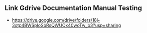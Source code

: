 ## Link Gdrive Documentation Manual Testing ##
- https://drive.google.com/drive/folders/18j-3otp4BWSpIoSbRsQWUOx40woTw_b3?usp=sharing